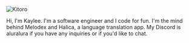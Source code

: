 ![Kitoro](https://i.pinimg.com/originals/c4/3c/4f/c43c4f2c6f08ad9cd0dbaed15846729c.gif)

Hi, I'm Kaylee. I'm a software engineer and I code for fun. I'm the mind behind Melodex and Halica, a language translation app.
My Discord is aluralura if you have any inquiries or if you'd like to chat.



<!---
kscnl1n/kscnl1n is a ✨ special ✨ repository because its `README.md` (this file) appears on your GitHub profile.
You can click the Preview link to take a look at your changes.
--->
